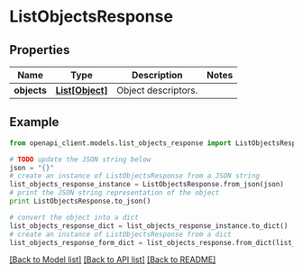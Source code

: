 # ListObjectsResponse


## Properties
Name | Type | Description | Notes
------------ | ------------- | ------------- | -------------
**objects** | [**List[Object]**](Object.md) | Object descriptors. | 

## Example

```python
from openapi_client.models.list_objects_response import ListObjectsResponse

# TODO update the JSON string below
json = "{}"
# create an instance of ListObjectsResponse from a JSON string
list_objects_response_instance = ListObjectsResponse.from_json(json)
# print the JSON string representation of the object
print ListObjectsResponse.to_json()

# convert the object into a dict
list_objects_response_dict = list_objects_response_instance.to_dict()
# create an instance of ListObjectsResponse from a dict
list_objects_response_form_dict = list_objects_response.from_dict(list_objects_response_dict)
```
[[Back to Model list]](../README.md#documentation-for-models) [[Back to API list]](../README.md#documentation-for-api-endpoints) [[Back to README]](../README.md)


